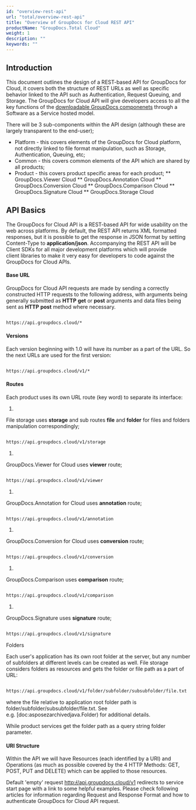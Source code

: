 ```yaml
---
id: "overview-rest-api"
url: "total/overview-rest-api"
title: "Overview of GroupDocs for Cloud REST API"
productName: "GroupDocs.Total Cloud"
weight: 1
description: ""
keywords: ""
---
```







## Introduction ##

This document outlines the design of a REST-based API for GroupDocs for Cloud, it covers both the structure of REST URLs as well as specific behavior linked to the API such as Authentication, Request Queuing, and Storage. The GroupDocs for Cloud API will give developers access to all the key functions of the [downloadable GroupDocs componenets](https://www.groupdocs.com/) through a Software as a Service hosted model.

There will be 3 sub-components within the API design (although these are largely transparent to the end-user);

* Platform - this covers elements of the GroupDocs for Cloud platform, not directly linked to file format manipulation, such as Storage, Authentication, Queuing, etc;
* Common - this covers common elements of the API which are shared by all products;
* Product - this covers product specific areas for each product;
** GroupDocs.Viewer Cloud
** GroupDocs.Annotation Cloud
** GroupDocs.Conversion Cloud
** GroupDocs.Comparison Cloud
** GroupDocs.Signature Cloud
** GroupDocs.Storage Cloud

## API Basics ##

The GroupDocs for Cloud API is a REST-based API for wide usability on the web across platforms. By default, the REST API returns XML formatted responses, but it is possible to get the response in JSON format by setting Content-Type to **application/json**. Accompanying the REST API will be Client SDKs for all major development platforms which will provide client libraries to make it very easy for developers to code against the GroupDocs for Cloud APIs.

#### Base URL ####

GroupDocs for Cloud API requests are made by sending a correctly constructed HTTP requests to the following address, with arguments being generally submitted as **HTTP** **get** or **post** arguments and data files being sent as **HTTP** **post** method where necessary.

```html 

https://api.groupdocs.cloud/*

 ```

#### Versions ####

Each version beginning with 1.0 will have its number as a part of the URL. So the next URLs are used for the first version:

```html 

https://api.groupdocs.cloud/v1/*

 ```

#### Routes ####

Each product uses its own URL route (key word) to separate its interface:

1. 
File storage uses **storage** and sub routes **file** and **folder** for files and folders manipulation correspondingly;

```html 

https://api.groupdocs.cloud/v1/storage

 ```

1. 
GroupDocs.Viewer for Cloud uses **viewer** route;

```html 

https://api.groupdocs.cloud/v1/viewer

 ```

1. 
GroupDocs.Annotation for Cloud uses **annotation** route;

```html 

https://api.groupdocs.cloud/v1/annotation

 ```

1. 
GroupDocs.Conversion for Cloud uses **conversion** route;

```html 

https://api.groupdocs.cloud/v1/conversion

 ```

1. 
GroupDocs.Comparison uses **comparison** route;

```html 

https://api.groupdocs.cloud/v1/comparison

 ```

1. 
GroupDocs.Signature uses **signature** route;

```html 

https://api.groupdocs.cloud/v1/signature

 ```


Folders

Each user's application has its own root folder at the server, but any number of subfolders at different levels can be created as well. File storage considers folders as resources and gets the folder or file path as a part of URL:

```html 

https://api.groupdocs.cloud/v1/folder/subfolder/subsubfolder/file.txt

 ```


where the file relative to application root folder path is folder/subfolder/subsubfolder/file.txt. See e.g. [doc:asposezarchivedjava.Folder) for additional details.

While product services get the folder path as a query string folder parameter.

#### URI Structure ####

Within the API we will have Resources (each identified by a URI) and Operations (as much as possible covered by the 4 HTTP Methods: GET, POST, PUT and DELETE) which can be applied to those resources.

Default 'empty' request [http:~~/~~/api.groupdocs.cloud/v1](http://api.groupdocs.cloud/) redirects to service start page with a link to some helpful examples. Please check following articles for information regarding Request and Response Format and how to authenticate GroupDocs for Cloud API request.



